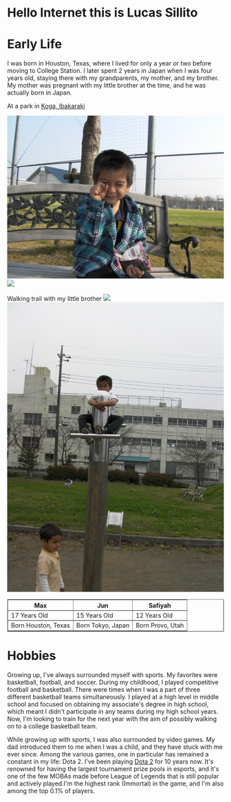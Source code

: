 # Hello Internet this is Lucas Sillito

# **Early Life**


<p>I was born in Houston, Texas, where I lived for only a year or two before moving to College Station. I later spent 2 years in Japan when I was four years old, staying there with my grandparents, my mother, and my brother. My mother was pregnant with my little brother at the time, and he was actually born in Japan.<p>

At a park in <a href="https://en.wikipedia.org/wiki/Koga,_Ibaraki">Koga, Ibakaraki</a>


<img src="Childhood.JPG"> 
<img src="(SANY0321.JPG)">

Walking trail with my little brother
<img src="(<With Brother-1.JPG>)">
<img src="With Brother.JPG">

<html>
<head>
    <title>Jobs</title>
</head>
<body>

<table border="1">
    <tr>
        <th>Max</th>
        <th>Jun</th>
        <th>Safiyah</th>
    </tr>
    <tr>
        <td>17 Years Old</td>
        <td>15 Years Old</td>
        <td>12 Years Old</td>
    </tr>
    <tr>
        <td>Born Houston, Texas</td>
        <td>Born Tokyo, Japan </td>
        <td>Born Provo, Utah</td>
    </tr>
</table>

</body>
</html>


# **Hobbies**


<p>Growing up, I've always surrounded myself with sports. My favorites were basketball, football, and soccer. During my childhood, I played competitive football and basketball. There were times when I was a part of three different basketball teams simultaneously. I played at a high level in middle school and focused on obtaining my associate's degree in high school, which meant I didn't participate in any teams during my high school years. Now, I'm looking to train for the next year with the aim of possibly walking on to a college basketball team.<p>

<p>While growing up with sports, I was also surrounded by video games. My dad introduced them to me when I was a child, and they have stuck with me ever since. Among the various games, one in particular has remained a constant in my life: Dota 2. I've been playing <a href="https://en.wikipedia.org/wiki/Dota_2">Dota 2</a> for 10 years now. It's renowned for having the largest tournament prize pools in esports, and it's one of the few MOBAs made before League of Legends that is still popular and actively played.I'm the highest rank (Immortal) in the game, and I'm also among the top 0.1% of players. <p>
